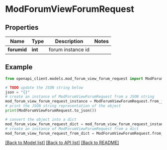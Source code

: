 # ModForumViewForumRequest


## Properties

Name | Type | Description | Notes
------------ | ------------- | ------------- | -------------
**forumid** | **int** | forum instance id | 

## Example

```python
from openapi_client.models.mod_forum_view_forum_request import ModForumViewForumRequest

# TODO update the JSON string below
json = "{}"
# create an instance of ModForumViewForumRequest from a JSON string
mod_forum_view_forum_request_instance = ModForumViewForumRequest.from_json(json)
# print the JSON string representation of the object
print(ModForumViewForumRequest.to_json())

# convert the object into a dict
mod_forum_view_forum_request_dict = mod_forum_view_forum_request_instance.to_dict()
# create an instance of ModForumViewForumRequest from a dict
mod_forum_view_forum_request_from_dict = ModForumViewForumRequest.from_dict(mod_forum_view_forum_request_dict)
```
[[Back to Model list]](../README.md#documentation-for-models) [[Back to API list]](../README.md#documentation-for-api-endpoints) [[Back to README]](../README.md)


